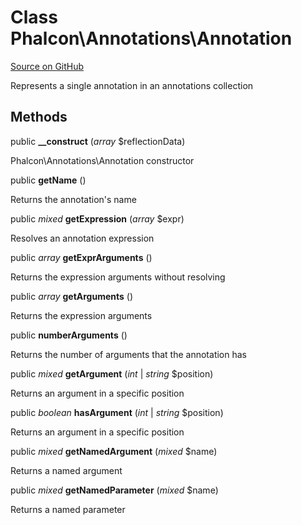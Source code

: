 # Class **Phalcon\\Annotations\\Annotation**

<a href="https://github.com/phalcon/cphalcon/blob/master/phalcon/annotations/annotation.zep" class="btn btn-default btn-sm">Source on GitHub</a>

Represents a single annotation in an annotations collection

## Methods
public  **__construct** (*array* $reflectionData)

Phalcon\\Annotations\\Annotation constructor

public  **getName** ()

Returns the annotation's name

public *mixed* **getExpression** (*array* $expr)

Resolves an annotation expression

public *array* **getExprArguments** ()

Returns the expression arguments without resolving

public *array* **getArguments** ()

Returns the expression arguments

public  **numberArguments** ()

Returns the number of arguments that the annotation has

public *mixed* **getArgument** (*int* | *string* $position)

Returns an argument in a specific position

public *boolean* **hasArgument** (*int* | *string* $position)

Returns an argument in a specific position

public *mixed* **getNamedArgument** (*mixed* $name)

Returns a named argument

public *mixed* **getNamedParameter** (*mixed* $name)

Returns a named parameter

